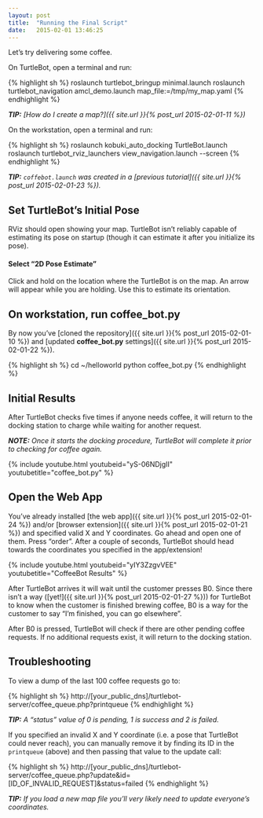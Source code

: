 ```yaml
---
layout: post
title:  "Running the Final Script"
date:   2015-02-01 13:46:25
---
```


Let’s try delivering some coffee.

On TurtleBot, open a terminal and run:

{% highlight sh %}
roslaunch turtlebot_bringup minimal.launch
roslaunch turtlebot_navigation amcl_demo.launch map_file:=/tmp/my_map.yaml
{% endhighlight %}

***TIP:** [How do I create a map?]({{ site.url }}{% post_url 2015-02-01-11 %})*

On the workstation, open a terminal and run:

{% highlight sh %}
roslaunch kobuki_auto_docking TurtleBot.launch
roslaunch turtlebot_rviz_launchers view_navigation.launch --screen
{% endhighlight %}

***TIP:** `coffebot.launch` was created in a [previous tutorial]({{ site.url }}{% post_url 2015-02-01-23 %}).*

## Set TurtleBot’s Initial Pose

RViz should open showing your map. TurtleBot isn’t reliably capable of estimating its pose on startup (though it can estimate it after you initialize its pose).

#### Select “2D Pose Estimate”

Click and hold on the location where the TurtleBot is on the map.  An arrow will appear while you are holding. Use this to estimate its orientation.

## On workstation, run coffee_bot.py

By now you’ve [cloned the repository]({{ site.url }}{% post_url 2015-02-01-10 %}) and [updated **coffee_bot.py** settings]({{ site.url }}{% post_url 2015-02-01-22 %}).

{% highlight sh %}
cd ~/helloworld
python coffee_bot.py
{% endhighlight %}

## Initial Results

After TurtleBot checks five times if anyone needs coffee, it will return to the docking station to charge while waiting for another request.

***NOTE:** Once it starts the docking procedure, TurtleBot will complete it prior to checking for coffee again.*

{% include youtube.html youtubeid="yS-06NDjgII" youtubetitle="coffee_bot.py" %}

## Open the Web App

You’ve already installed [the web app]({{ site.url }}{% post_url 2015-02-01-24 %}) and/or [browser extension]({{ site.url }}{% post_url 2015-02-01-21 %}) and specified valid X and Y coordinates. Go ahead and open one of them. Press “order”. After a couple of seconds, TurtleBot should head towards the coordinates you specified in the app/extension!

{% include youtube.html youtubeid="yIY3ZzgvVEE" youtubetitle="CoffeeBot Results" %}

After TurtleBot arrives it will wait until the customer presses B0. Since there isn’t a way ([yet!]({{ site.url }}{% post_url 2015-02-01-27 %})) for TurtleBot to know when the customer is finished brewing coffee, B0 is a way for the customer to say “I’m finished, you can go elsewhere”.

After B0 is pressed, TurtleBot will check if there are other pending coffee requests. If no additional requests exist, it will return to the docking station.

## Troubleshooting

To view a dump of the last 100 coffee requests go to:

{% highlight sh %}
http://[your_public_dns]/turtlebot-server/coffee_queue.php?printqueue
{% endhighlight %}

***TIP:** A “status” value of 0 is pending, 1 is success and 2 is failed.*

If you specified an invalid X and Y coordinate (i.e. a pose that TurtleBot could never reach), you can manually remove it by finding its ID in the `printqueue` (above) and then passing that value to the update call:

{% highlight sh %}
http://[your_public_dns]/turtlebot-server/coffee_queue.php?update&id=[ID_OF_INVALID_REQUEST]&status=failed
{% endhighlight %}

***TIP:** If you load a new map file you’ll very likely need to update everyone’s coordinates.*
